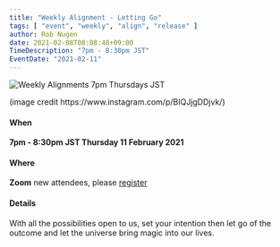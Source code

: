 ```yaml
---
title: "Weekly Alignment - Letting Go"
tags: [ "event", "weekly", "align", "release" ]
author: Rob Nugen
date: 2021-02-08T08:08:48+09:00
TimeDescription: "7pm - 8:30pm JST"
EventDate: "2021-02-11"
---
```


<img
src="https://b.robnugen.com/blog/2021/letting_go.jpg"
alt="Weekly Alignments 7pm Thursdays JST"
class="title" />

<div class="note">(image credit https://www.instagram.com/p/BIQJjgDDjvk/)</div>

#### When

**7pm - 8:30pm JST Thursday 11 February 2021**

#### Where

**Zoom** new attendees, please [register](/weekly-alignments)

#### Details

With all the possibilities open to us, set your intention then let go
of the outcome and let the universe bring magic into our lives.
